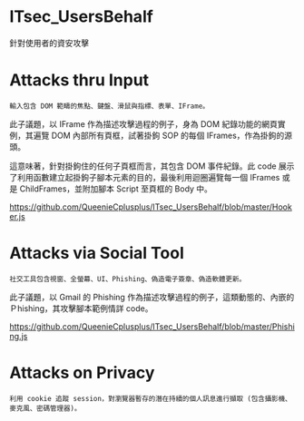 # ITsec_UsersBehalf
針對使用者的資安攻擊

# Attacks thru Input

    輸入包含 DOM 範疇的焦點、鍵盤、滑鼠與指標、表單、IFrame。

此子議題，以 IFrame 作為描述攻擊過程的例子，身為 DOM 紀錄功能的網頁實例，其遍覽 DOM 內部所有頁框，試著掛鉤 SOP 的每個 IFrames，作為掛鉤的源頭。

這意味著，針對掛鉤住的任何子頁框而言，其包含 DOM 事件紀錄。此 code 展示了利用函數建立起掛鉤子腳本元素的目的，最後利用迴圈遍覽每一個 IFrames 或是 ChildFrames，並附加腳本 Script 至頁框的 Body 中。

https://github.com/QueenieCplusplus/ITsec_UsersBehalf/blob/master/Hooker.js

# Attacks via Social Tool

    社交工具包含視窗、全螢幕、UI、Phishing、偽造電子簽章、偽造軟體更新。

此子議題，以 Gmail 的 Phishing 作為描述攻擊過程的例子，這類動態的、內嵌的 Ｐhishing，其攻擊腳本範例情詳 code。

https://github.com/QueenieCplusplus/ITsec_UsersBehalf/blob/master/Phishing.js

# Attacks on Privacy

    利用 cookie 追蹤 session，對瀏覽器暫存的潛在持續的個人訊息進行擷取 (包含攝影機、麥克風、密碼管理器)。
